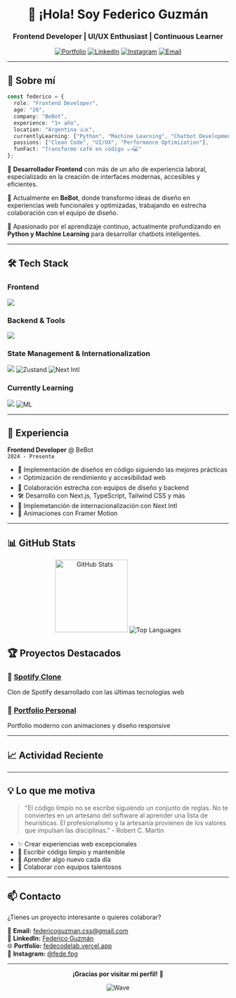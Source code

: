 <div align="center">
  
# 👋 ¡Hola! Soy Federico Guzmán

### Frontend Developer | UI/UX Enthusiast | Continuous Learner

[![Portfolio](https://img.shields.io/badge/Portfolio-FF5722?style=for-the-badge&logo=todoist&logoColor=white)](https://fedecodelab.vercel.app/)
[![LinkedIn](https://img.shields.io/badge/LinkedIn-0077B5?style=for-the-badge&logo=linkedin&logoColor=white)](https://www.linkedin.com/in/federico-guzman/)
[![Instagram](https://img.shields.io/badge/Instagram-E4405F?style=for-the-badge&logo=instagram&logoColor=white)](https://instagram.com/fede.fpg)
[![Email](https://img.shields.io/badge/Email-D14836?style=for-the-badge&logo=gmail&logoColor=white)](mailto:federicoguzman.css@gmail.com)

</div>

---

## 🚀 Sobre mí

```typescript
const federico = {
  role: "Frontend Developer",
  age: "26",
  company: "BeBot",
  experience: "1+ año",
  location: "Argentina 🇦🇷",
  currentlyLearning: ["Python", "Machine Learning", "Chatbot Development"],
  passions: ["Clean Code", "UI/UX", "Performance Optimization"],
  funFact: "Transformo café en código ☕→💻"
};
```

🔹 **Desarrollador Frontend** con más de un año de experiencia laboral, especializado en la creación de interfaces modernas, accesibles y eficientes.

🔹 Actualmente en **BeBot**, donde transformo ideas de diseño en experiencias web funcionales y optimizadas, trabajando en estrecha colaboración con el equipo de diseño.

🔹 Apasionado por el aprendizaje continuo, actualmente profundizando en **Python y Machine Learning** para desarrollar chatbots inteligentes.

---

## 🛠️ Tech Stack

### Frontend
<p align="left">
  <img src="https://skillicons.dev/icons?i=nextjs,react,ts,js,html,css,sass,tailwind" />
</p>

### Backend & Tools
<p align="left">
  <img src="https://skillicons.dev/icons?i=nodejs,firebase,vercel,git,figma" />
</p>

### State Management & Internationalization
<p align="left">
  <img src="https://skillicons.dev/icons?i=redux" />
  <img src="https://img.shields.io/badge/Zustand-000000?style=for-the-badge&logo=react&logoColor=white" alt="Zustand" />
  <img src="https://img.shields.io/badge/Next_Intl-000000?style=for-the-badge&logo=next.js&logoColor=white" alt="Next Intl" />
</p>

### Currently Learning
<p align="left">
  <img src="https://skillicons.dev/icons?i=python" />
  <img src="https://img.shields.io/badge/Machine_Learning-FF6F00?style=for-the-badge&logo=tensorflow&logoColor=white" alt="ML" />
</p>

---

## 💼 Experiencia

**Frontend Developer** @ BeBot  
`2024 - Presente`
- 🎨 Implementación de diseños en código siguiendo las mejores prácticas
- ⚡ Optimización de rendimiento y accesibilidad web
- 🤝 Colaboración estrecha con equipos de diseño y backend
- 🛠️ Desarrollo con Next.js, TypeScript, Tailwind CSS y más
- 🧪 Implemetanción de internacionalización con Next Intl
- 🌟 Animaciones con Framer Motion

---

## 📊 GitHub Stats

<div align="center">
  <img src="https://github-readme-stats.vercel.app/api?username=FedeCodeLab&show_icons=true&theme=tokyonight&hide_border=true&locale=es" alt="GitHub Stats" height="165" />
  <img src="https://github-readme-stats.vercel.app/api/top-langs/?username=FedeCodeLab&theme=tokyonight&hide_border=true&layout=compact&langs_count=8&locale=es" alt="Top Languages" />
</div>

## 🏆 Proyectos Destacados

### 🌟 [Spotify Clone](https://github.com/FedeCodeLab/SpotifyClone)
Clon de Spotify desarrollado con las últimas tecnologías web

### 🚀 [Portfolio Personal](https://github.com/FedeCodeLab/NewPortfolio)
Portfolio moderno con animaciones y diseño responsive

---

## 📈 Actividad Reciente

<!--START_SECTION:activity-->
<!--END_SECTION:activity-->

---

## 💡 Lo que me motiva

> "El código limpio no se escribe siguiendo un conjunto de reglas. No te conviertes en un artesano del software al aprender una lista de heurísticas. El profesionalismo y la artesanía provienen de los valores que impulsan las disciplinas." - Robert C. Martin

- ✨ Crear experiencias web excepcionales
- 🎯 Escribir código limpio y mantenible
- 🌱 Aprender algo nuevo cada día
- 🤝 Colaborar con equipos talentosos

---

## 📫 Contacto

¿Tienes un proyecto interesante o quieres colaborar?

📧 **Email:** federicoguzman.css@gmail.com  
💼 **LinkedIn:** [Federico Guzmán](https://www.linkedin.com/in/federico-guzman/)  
🌐 **Portfolio:** [fedecodelab.vercel.app](https://fedecodelab.vercel.app/)  
📸 **Instagram:** [@fede.fpg](https://instagram.com/fede.fpg)

---

<div align="center">

**¡Gracias por visitar mi perfil!** 🚀

![Wave](https://raw.githubusercontent.com/mayhemantt/mayhemantt/Update/svg/Bottom.svg)

</div>

